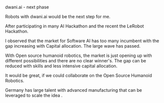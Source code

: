 dwani.ai - next phase 

Robots with dwani.ai would be the next step for me.

After participating in many AI Hackathon and the recent the LeRobot Hackathon.

 I observed that the market for Software AI has too many incumbent with the gap increasing with Capital allocation. The large wave has passed.

With Open source humanoid robotics, the market is just opening up with different possibilities and there are no clear winner's. The gap can be reduced with skills and less intensive capital allocation.

It would be great, if we could collaborate on the Open Source Humanoid Robotics. 

Germany has large talent with advanced manufacturing that can be leveraged to scale the idea .
